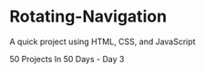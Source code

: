# Rotating-Navigation
A quick project using HTML, CSS, and JavaScript

50 Projects In 50 Days - Day 3
